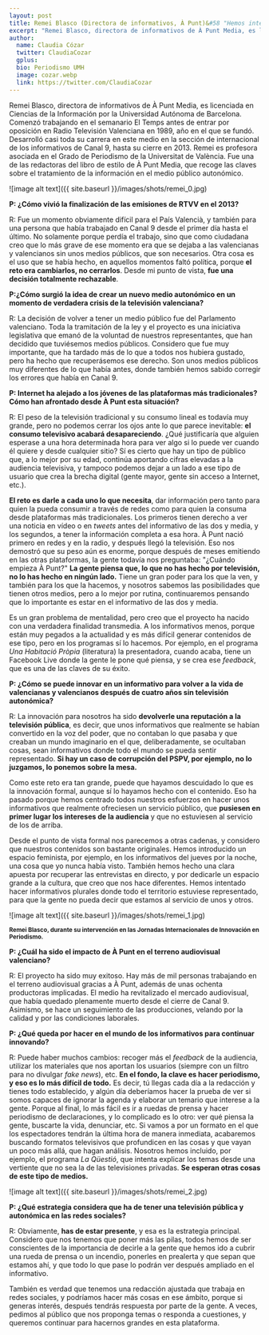 ```yaml
---
layout: post
title: Remei Blasco (Directora de informativos, À Punt)&#58 "Hemos intentado hacer informativos plurales donde todo el territorio estuviese representado, para que no puedan decir que estamos al servicio de unos y otros"
excerpt: "Remei Blasco, directora de informativos de À Punt Media, es licenciada en Ciencias de la Información por la Universidad Autónoma de Barcelona. Comenzó trabajando en el semanario El Temps antes de entrar por oposición en Radio Televisión Valenciana en 1989, año en el que se fundó. Desarrolló casi toda su carrera en este medio en la sección de internacional de los informativos de Canal 9, hasta su cierre en 2013. Remei es profesora asociada en el Grado de Periodismo de la Universitat de València. Fue una de las redactoras del libro de estilo de À Punt Media, que recoge las claves sobre el tratamiento de la información en el medio público autonómico."
author:
  name: Claudia Cózar
  twitter: ClaudiaCozar
  gplus:  
  bio: Periodismo UMH
  image: cozar.webp
  link: https://twitter.com/ClaudiaCozar
---
```

Remei Blasco, directora de informativos de À Punt Media, es licenciada en Ciencias de la Información por la Universidad Autónoma de Barcelona. Comenzó trabajando en el semanario El Temps antes de entrar por oposición en Radio Televisión Valenciana en 1989, año en el que se fundó. Desarrolló casi toda su carrera en este medio en la sección de internacional de los informativos de Canal 9, hasta su cierre en 2013. Remei es profesora asociada en el Grado de Periodismo de la Universitat de València. Fue una de las redactoras del libro de estilo de À Punt Media, que recoge las claves sobre el tratamiento de la información en el medio público autonómico.

![image alt text]({{ site.baseurl }}/images/shots/remei_0.jpg)

**P: ¿Cómo vivió la finalización de las emisiones de RTVV en el 2013?**

R: Fue un momento obviamente difícil para el País Valencià, y también para una persona que había trabajado en Canal 9 desde el primer día hasta el último. No solamente porque perdía el trabajo, sino que como ciudadana creo que lo más grave de ese momento era que se dejaba a las valencianas y valencianos sin unos medios públicos, que son necesarios. Otra cosa es el uso que se había hecho, en aquellos momentos faltó política, porque **el reto era cambiarlos, no cerrarlos**. Desde mi punto de vista, **fue una decisión totalmente rechazable**.

**P:¿Cómo surgió la idea de crear un nuevo medio autonómico en un momento de verdadera crisis de la televisión valenciana?**

R: La decisión de volver a tener un medio público fue del Parlamento valenciano. Toda la tramitación de la ley y el proyecto es una iniciativa legislativa que emanó de la voluntad de nuestros representantes, que han decidido que tuviésemos medios públicos. Considero que fue muy importante, que ha tardado más de lo que a todos nos hubiera gustado, pero ha hecho que recuperásemos ese derecho. Son unos medios públicos muy diferentes de lo que había antes, donde también hemos sabido corregir los errores que había en Canal 9.

**P: Internet ha alejado a los jóvenes de las plataformas más tradicionales? Cómo han afrontado desde À Punt esta situación?**

R: El peso de la televisión tradicional y su consumo lineal es todavía muy grande, pero no podemos cerrar los ojos ante lo que parece inevitable: **el consumo televisivo acabará desapareciendo**. ¿Qué justificaría que alguien esperase a una hora determinada hora para ver algo si lo puede ver cuando él quiere y desde cualquier sitio? Sí es cierto que hay un tipo de público que, a lo mejor por su edad, continúa aportando cifras elevadas a la audiencia televisiva, y tampoco podemos dejar a un lado a ese tipo de usuario que crea la brecha digital (gente mayor, gente sin acceso a Internet, etc.).

**El reto es darle a cada uno lo que necesita**, dar información pero tanto para quien la pueda consumir a través de redes como para quien la consuma desde plataformas más tradicionales. Los primeros tienen derecho a ver una noticia en vídeo o en *tweets* antes del informativo de las dos y media, y los segundos, a tener la información completa a esa hora. À Punt nació primero en redes y en la radio, y después llegó la televisión. Eso nos demostró que su peso aún es enorme, porque después de meses emitiendo en las otras plataformas, la gente todavía nos preguntaba: "¿Cuándo empieza À Punt?" **La gente piensa que, lo que no has hecho por televisión, no lo has hecho en ningún lado.** Tiene un gran poder para los que la ven, y también para los que la hacemos, y nosotros sabemos las posibilidades que tienen otros medios, pero a lo mejor por rutina, continuaremos pensando que lo importante es estar en el informativo de las dos y media.

Es un gran problema de mentalidad, pero creo que el proyecto ha nacido con una verdadera finalidad transmedia. A los informativos menos, porque están muy pegados a la actualidad y es más difícil generar contenidos de ese tipo, pero en los programas sí lo hacemos. Por ejemplo, en el programa *Una Habitació Pròpia* (literatura) la presentadora, cuando acaba, tiene un Facebook Live donde la gente le pone qué piensa, y se crea ese *feedback*, que es una de las claves de su éxito.

**P: ¿Cómo se puede innovar en un informativo para volver a la vida de valencianas y valencianos después de cuatro años sin televisión autonómica?**

R: La innovación para nosotros ha sido **devolverle una reputación a la televisión pública**, es decir, que unos informativos que realmente se habían convertido en la voz del poder, que no contaban lo que pasaba y que creaban un mundo imaginario en el que, deliberadamente, se ocultaban cosas, sean informativos donde todo el mundo se pueda sentir representado. **Si hay un caso de corrupción del PSPV, por ejemplo, no lo juzgamos, lo ponemos sobre la mesa.**

Como este reto era tan grande, puede que hayamos descuidado lo que es la innovación formal, aunque sí lo hayamos hecho con el contenido. Eso ha pasado porque hemos centrado todos nuestros esfuerzos en hacer unos informativos que realmente ofreciesen un servicio público, que **pusiesen en primer lugar los intereses de la audiencia** y que no estuviesen al servicio de los de arriba.

Desde el punto de vista formal nos parecemos a otras cadenas, y considero que nuestros contenidos son bastante originales. Hemos introducido un espacio feminista, por ejemplo, en los informativos del jueves por la noche, una cosa que yo nunca había visto. También hemos hecho una clara apuesta por recuperar las entrevistas en directo, y por dedicarle un espacio grande a la cultura, que creo que nos hace diferentes. Hemos intentado hacer informativos plurales donde todo el territorio estuviese representado, para que la gente no pueda decir que estamos al servicio de unos y otros.

![image alt text]({{ site.baseurl }}/images/shots/remei_1.jpg)

<sup>**Remei Blasco, durante su intervención en las Jornadas Internacionales de Innovación en Periodismo.**

**P: ¿Cuál ha sido el impacto de À Punt en el terreno audiovisual valenciano?**

R: El proyecto ha sido muy exitoso. Hay más de mil personas trabajando en el terreno audiovisual gracias a À Punt, además de unas ochenta productoras implicadas. El medio ha revitalizado el mercado audiovisual, que había quedado plenamente muerto desde el cierre de Canal 9. Asimismo, se hace un seguimiento de las producciones, velando por la calidad y por las condiciones laborales.

**P: ¿Qué queda por hacer en el mundo de los informativos para continuar innovando?**

R: Puede haber muchos cambios: recoger más el *feedback* de la audiencia, utilizar los materiales que nos aportan los usuarios (siempre con un filtro para no divulgar *fake news*), etc. **En el fondo, la clave es hacer periodismo, y eso es lo más difícil de todo.** Es decir, tú llegas cada día a la redacción y tienes todo establecido, y algún día deberíamos hacer la prueba de ver si somos capaces de ignorar la agenda y elaborar un temario que interese a la gente. Porque al final, lo más fácil es ir a ruedas de prensa y hacer periodismo de declaraciones, y lo complicado es lo otro: ver qué piensa la gente, buscarte la vida, denunciar, etc. Si vamos a por un formato en el que los espectadores tendrán la última hora de manera inmediata, acabaremos buscando formatos televisivos que profundicen en las cosas y que vayan un poco más allá, que hagan análisis. Nosotros hemos incluido, por ejemplo, el programa *La Qüestió*, que intenta explicar los temas desde una vertiente que no sea la de las televisiones privadas. **Se esperan otras cosas de este tipo de medios.**

![image alt text]({{ site.baseurl }}/images/shots/remei_2.jpg)

**P: ¿Qué estrategia considera que ha de tener una televisión pública y autonómica en las redes sociales?**

R: Obviamente, **has de estar presente**, y esa es la estrategia principal. Considero que nos tenemos que poner más las pilas, todos hemos de ser conscientes de la importancia de decirle a la gente que hemos ido a cubrir una rueda de prensa o un incendio, ponerles en prealerta y que sepan que estamos ahí, y que todo lo que pase lo podrán ver después ampliado en el informativo.

También es verdad que tenemos una redacción ajustada que trabaja en redes sociales, y podríamos hacer más cosas en ese ámbito, porque si generas interés, después tendrás respuesta por parte de la gente. A veces, pedimos al público que nos proponga temas o responda a cuestiones, y queremos continuar para hacernos grandes en esta plataforma.
